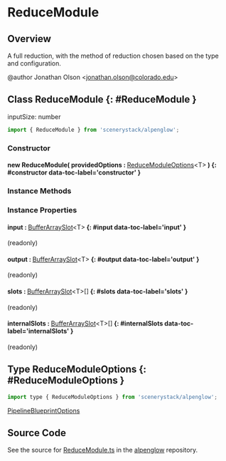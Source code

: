 # ReduceModule

## Overview

A full reduction, with the method of reduction chosen based on the type and configuration.

@author Jonathan Olson &lt;jonathan.olson@colorado.edu&gt;

## Class ReduceModule {: #ReduceModule }


inputSize: number

```js
import { ReduceModule } from 'scenerystack/alpenglow';
```
### Constructor

#### new ReduceModule( providedOptions : <span style="font-weight: 400;">[ReduceModuleOptions](../alpenglow/ReduceModule.md#ReduceModuleOptions)&lt;T&gt;</span> ) {: #constructor data-toc-label='constructor' }

### Instance Methods



### Instance Properties

#### input : <span style="font-weight: 400;">[BufferArraySlot](../alpenglow/BufferArraySlot.md)&lt;T&gt;</span> {: #input data-toc-label='input' }

(readonly)

#### output : <span style="font-weight: 400;">[BufferArraySlot](../alpenglow/BufferArraySlot.md)&lt;T&gt;</span> {: #output data-toc-label='output' }

(readonly)

#### slots : <span style="font-weight: 400;">[BufferArraySlot](../alpenglow/BufferArraySlot.md)&lt;T&gt;[]</span> {: #slots data-toc-label='slots' }

(readonly)

#### internalSlots : <span style="font-weight: 400;">[BufferArraySlot](../alpenglow/BufferArraySlot.md)&lt;T&gt;[]</span> {: #internalSlots data-toc-label='internalSlots' }

(readonly)



## Type ReduceModuleOptions {: #ReduceModuleOptions }


```js
import type { ReduceModuleOptions } from 'scenerystack/alpenglow';
```


[PipelineBlueprintOptions](../alpenglow/PipelineBlueprint.md#PipelineBlueprintOptions)



## Source Code

See the source for [ReduceModule.ts](https://github.com/phetsims/alpenglow/blob/main/js/webgpu/modules/gpu/ReduceModule.ts) in the [alpenglow](https://github.com/phetsims/alpenglow) repository.
